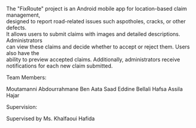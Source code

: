 The "FixRoute" project is an Android mobile app for location-based claim management,  
designed to report road-related issues such aspotholes, cracks, or other defects.  
It allows users to submit claims with images and detailed descriptions. Administrators  
can view these claims and decide whether to accept or reject them. Users also have the  
ability to preview accepted claims. Additionally, administrators receive notifications
for each new claim submitted.

 Team Members:

Moutamanni Abdourrahmane
Ben Aata Saad Eddine
Bellali Hafsa
Assila Hajar

Supervision:

Supervised by Ms. Khalfaoui Hafida